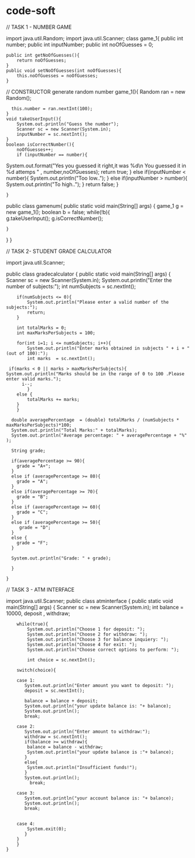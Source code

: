 # code-soft

// TASK 1 - NUMBER GAME 

import java.util.Random;
import java.util.Scanner;
class game_1{
    public int number;
    public int inputNumber;
    public int noOfGuesses = 0;

    public int getNoOfGuesses(){
        return noOfGuesses;
    }
    public void setNoOfGuesses(int noOfGuesses){
        this.noOfGuesses = noOfGuesses;
    }

// CONSTRUCTOR generate random number
     game_1(){
    Random ran = new Random();

      this.number = ran.nextInt(100);
    }
    void takeUserInput(){
        System.out.println("Guess the number");
        Scanner sc = new Scanner(System.in);
        inputNumber = sc.nextInt();
    }
    boolean isCorrectNumber(){
        noOfGuesses++;
        if (inputNumber == number){
System.out.format("Yes you guessed it right,it was %d\n You guessed it in %d attemps "
, number,noOfGuesses);
            return true;
        }
        else if(inputNumber < number){
            System.out.println("Too low..");
        }
        else if(inputNumber > number){
            System.out.println("To high..");
        }
         return false;
        }

    }
public class gamenum{
    public static void main(String[] args) {
        game_1 g = new game_1();
        boolean b = false;
        while(!b){  
        g.takeUserInput();
        g.isCorrectNumber();
        
    }
}
}



// TASK 2- STUDENT GRADE CALCULATOR

import java.util.Scanner;

public class gradecalculator {
    public static void main(String[] args) {
        Scanner sc = new Scanner(System.in);
        System.out.println("Enter the number of subjects:");
        int numSubjects = sc.nextInt();

        if(numSubjects <= 0){
            System.out.println("Please enter a valid number of the subjects:");
            return;
        }

        int totalMarks = 0;
        int maxMarksPerSubjects = 100;

        for(int i=1; i <= numSubjects; i++){
            System.out.println("Enter marks obtained in subjects " + i + "(out of 100):");
            int marks  = sc.nextInt();

     if(marks < 0 || marks > maxMarksPerSubjects){
    System.out.println("Marks should be in the range of 0 to 100 .Please enter valid marks.");
          i--;
            }
        else {
            totalMarks += marks;
        }
        }
    
      double averagePercentage  = (double) totalMarks / (numSubjects * maxMarksPerSubjects)*100;
      System.out.println("Total Marks:" + totalMarks);
      System.out.println("Average percentage: " + averagePercentage + "%" );

      String grade;

      if(averagePercentage >= 90){
        grade = "A+";
      }
      else if (averagePercentage >= 80){
        grade = "A";
      }
      else if(averagePercentage >= 70){
        grade = "B";
      }
      else if (averagePercentage >= 60){
        grade = "C";
      }
      else if (averagePercentage >= 50){
         grade = "D";
      }
      else {
        grade = "F";
      }

      System.out.println("Grade: " + grade);

      }

    }




// TASK 3 - ATM INTERFACE

import java.util.Scanner;
public class atminterface {
    public static void main(String[] args) {
        Scanner sc = new Scanner(System.in);
        int balance = 10000, deposit , withdraw;

        while(true){
            System.out.println("Choose 1 for deposit: ");
            System.out.println("Choose 2 for withdraw: ");
            System.out.println("Choose 3 for balance inquiery: ");
            System.out.println("Choose 4 for exit: ");
            System.out.println("Choose correct options to perform: ");

            int choice = sc.nextInt();

        switch(choice){

        case 1:
           System.out.println("Enter amount you want to deposit: ");
           deposit = sc.nextInt();

           balance = balance + deposit;
           System.out.println("your update balance is: "+ balance);
           System.out.println();
           break;

        case 2:
           System.out.println("Enter amount to withdraw:");
           withdraw = sc.nextInt();
           if(balance >= withdraw){
            balance = balance - withdraw;
            System.out.println("your update balance is :"+ balance);
           }
           else{
            System.out.println("Insufficient funds!");
           }
           System.out.println();
             break;
        
        case 3:
           System.out.println("your account balance is: "+ balance);
           System.out.println();
           break;
           

        case 4:
            System.exit(0);
           }
        }
        }
    }


